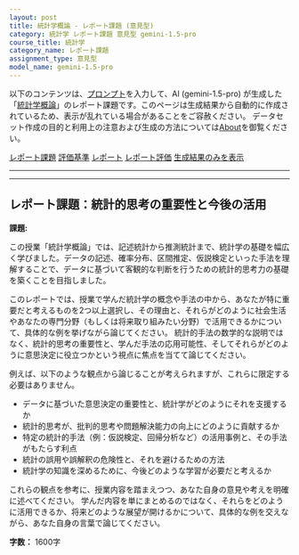 ```yaml
---
layout: post
title: 統計学概論 - レポート課題 (意見型)
category: 統計学 レポート課題 意見型 gemini-1.5-pro
course_title: 統計学
category_name: レポート課題
assignment_type: 意見型
model_name: gemini-1.5-pro
---
```


以下のコンテンツは、[プロンプト](http://127.0.0.1:8000/generated/統計学/gemini-1.5-pro/prompt_レポート課題-意見型.md)を入力して、AI (gemini-1.5-pro) が生成した「[統計学概論](/contents/統計学/)」のレポート課題です。このページは生成結果から自動的に作成されているため、表示が乱れている場合があることをご容赦ください。
データセット作成の目的と利用上の注意および生成の方法については[About](/About)を御覧ください。

[レポート課題](../レポート課題-意見型)
[評価基準](../評価基準-意見型)
[レポート](../レポート-意見型)
[レポート評価](../レポート評価-意見型)
[生成結果のみを表示](http://127.0.0.1:8000/generated/統計学/gemini-1.5-pro/レポート課題-意見型.md)
  

***
***
  
## レポート課題：統計的思考の重要性と今後の活用

**課題:**

この授業「統計学概論」では、記述統計から推測統計まで、統計学の基礎を幅広く学びました。データの記述、確率分布、区間推定、仮説検定といった手法を理解することで、データに基づいて客観的な判断を行うための統計的思考力の基礎を築くことを目指しました。

このレポートでは、授業で学んだ統計学の概念や手法の中から、あなたが特に重要だと考えるものを2つ以上選択し、その理由と、それらがどのように社会生活やあなたの専門分野（もしくは将来取り組みたい分野）で活用できるかについて、具体的な例を挙げながら論じてください。  統計的手法の数学的な説明ではなく、統計的思考の重要性と、学んだ手法の応用可能性、そしてそれらがどのように意思決定に役立つかという視点に焦点を当てて論じてください。

例えば、以下のような観点から論じることが考えられますが、これらに限定する必要はありません。

* データに基づいた意思決定の重要性と、統計学がどのようにそれを支援するか
* 統計的思考が、批判的思考や問題解決能力の向上にどのように貢献するか
* 特定の統計的手法（例：仮説検定、回帰分析など）の活用事例と、その手法がもたらす利点
* 統計の誤用や誤解釈の危険性と、それを避けるための方法
* 統計学の知識を深めるために、今後どのような学習が必要だと考えるか

これらの観点を参考に、授業内容を踏まえつつ、あなた自身の意見や考えを明確に述べてください。  学んだ内容を単にまとめるのではなく、それらをどのように活用できるか、将来どのような展望が開けるかについて、具体的な例を交えながら、あなた自身の言葉で論じてください。


**字数：** 1600字
